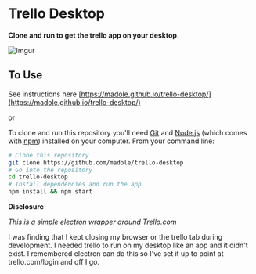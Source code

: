# Trello Desktop

**Clone and run to get the trello app on your desktop.**

![Imgur](http://i.imgur.com/1y0ifjp.png)
## To Use
See instructions here [https://madole.github.io/trello-desktop/](https://madole.github.io/trello-desktop/)

or

To clone and run this repository you'll need [Git](https://git-scm.com) and [Node.js](https://nodejs.org/en/download/) (which comes with [npm](http://npmjs.com)) installed on your computer. From your command line:

```bash
# Clone this repository
git clone https://github.com/madole/trello-desktop
# Go into the repository
cd trello-desktop
# Install dependencies and run the app
npm install && npm start
```

**Disclosure**

_This is a simple electron wrapper around Trello.com_

I was finding that I kept closing my browser or the trello tab during development.
I needed trello to run on my desktop like an app and it didn't exist.
I remembered electron can do this so I've set it up to point at trello.com/login and off I go.
